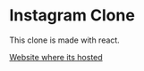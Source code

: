 # Instagram Clone

This clone is made with react.

[Website where its hosted](https://ali-instagram-clone.netlify.app/)

